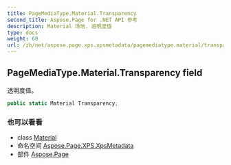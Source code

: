 ```yaml
---
title: PageMediaType.Material.Transparency
second_title: Aspose.Page for .NET API 参考
description: Material 场地. 透明度值
type: docs
weight: 60
url: /zh/net/aspose.page.xps.xpsmetadata/pagemediatype.material/transparency/
---
```

## PageMediaType.Material.Transparency field

透明度值。

```csharp
public static Material Transparency;
```

### 也可以看看

* class [Material](../)
* 命名空间 [Aspose.Page.XPS.XpsMetadata](../../pagemediatype.material/)
* 部件 [Aspose.Page](../../../)


